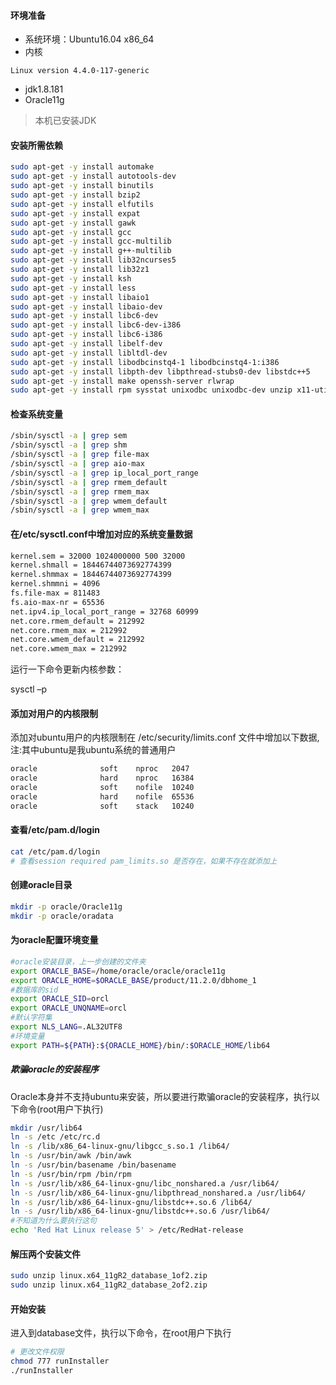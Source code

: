 #### 环境准备
- 系统环境：Ubuntu16.04 x86_64
- 内核
```
Linux version 4.4.0-117-generic
```
- jdk1.8.181
- Oracle11g
> 本机已安装JDK

#### 安装所需依赖
```sh
sudo apt-get -y install automake
sudo apt-get -y install autotools-dev
sudo apt-get -y install binutils
sudo apt-get -y install bzip2
sudo apt-get -y install elfutils
sudo apt-get -y install expat
sudo apt-get -y install gawk
sudo apt-get -y install gcc
sudo apt-get -y install gcc-multilib
sudo apt-get -y install g++-multilib
sudo apt-get -y install lib32ncurses5 ​
sudo apt-get -y install lib32z1
sudo apt-get -y install ksh
sudo apt-get -y install less
sudo apt-get -y install libaio1
sudo apt-get -y install libaio-dev
sudo apt-get -y install libc6-dev
sudo apt-get -y install libc6-dev-i386
sudo apt-get -y install libc6-i386
sudo apt-get -y install libelf-dev
sudo apt-get -y install libltdl-dev
sudo apt-get -y install libodbcinstq4-1 libodbcinstq4-1:i386
sudo apt-get -y install libpth-dev libpthread-stubs0-dev libstdc++5
sudo apt-get -y install make openssh-server rlwrap
sudo apt-get -y install rpm sysstat unixodbc unixodbc-dev unzip x11-utils zlibc
```
#### 检查系统变量
```sh
/sbin/sysctl -a | grep sem
/sbin/sysctl -a | grep shm
/sbin/sysctl -a | grep file-max
/sbin/sysctl -a | grep aio-max
/sbin/sysctl -a | grep ip_local_port_range
/sbin/sysctl -a | grep rmem_default
/sbin/sysctl -a | grep rmem_max
/sbin/sysctl -a | grep wmem_default
/sbin/sysctl -a | grep wmem_max
```
#### 在/etc/sysctl.conf中增加对应的系统变量数据
```sh
kernel.sem = 32000 1024000000 500 32000
kernel.shmall = 18446744073692774399
kernel.shmmax = 18446744073692774399
kernel.shmmni = 4096
fs.file-max = 811483
fs.aio-max-nr = 65536
net.ipv4.ip_local_port_range = 32768 60999
net.core.rmem_default = 212992
net.core.rmem_max = 212992
net.core.wmem_default = 212992
net.core.wmem_max = 212992
```
运行一下命令更新内核参数：

sysctl –p

#### 添加对用户的内核限制
 添加对ubuntu用户的内核限制在 /etc/security/limits.conf 文件中增加以下数据,注:其中ubuntu是我ubuntu系统的普通用户
 ```sh
oracle              soft    nproc   2047
oracle              hard    nproc   16384
oracle              soft    nofile  10240
oracle              hard    nofile  65536
oracle              soft    stack   10240
 ```
#### 查看/etc/pam.d/login
```sh
cat /etc/pam.d/login
# 查看session required pam_limits.so 是否存在，如果不存在就添加上
```
#### 创建oracle目录
```sh
mkdir -p oracle/Oracle11g
mkdir -p oracle/oradata
```
#### 为oracle配置环境变量
```sh
#oracle安装目录，上一步创建的文件夹
export ORACLE_BASE=/home/oracle/oracle/oracle11g
export ORACLE_HOME=$ORACLE_BASE/product/11.2.0/dbhome_1
#数据库的sid
export ORACLE_SID=orcl
export ORACLE_UNQNAME=orcl
#默认字符集
export NLS_LANG=.AL32UTF8
#环境变量
export PATH=${PATH}:${ORACLE_HOME}/bin/:$ORACLE_HOME/lib64
```
##### 欺骗oracle的安装程序
Oracle本身并不支持ubuntu来安装，所以要进行欺骗oracle的安装程序，执行以下命令(root用户下执行)
```sh
mkdir /usr/lib64
ln -s /etc /etc/rc.d
ln -s /lib/x86_64-linux-gnu/libgcc_s.so.1 /lib64/
ln -s /usr/bin/awk /bin/awk
ln -s /usr/bin/basename /bin/basename
ln -s /usr/bin/rpm /bin/rpm
ln -s /usr/lib/x86_64-linux-gnu/libc_nonshared.a /usr/lib64/
ln -s /usr/lib/x86_64-linux-gnu/libpthread_nonshared.a /usr/lib64/
ln -s /usr/lib/x86_64-linux-gnu/libstdc++.so.6 /lib64/
ln -s /usr/lib/x86_64-linux-gnu/libstdc++.so.6 /usr/lib64/
#不知道为什么要执行这句
echo 'Red Hat Linux release 5' > /etc/RedHat-release
```
#### 解压两个安装文件
```sh
sudo unzip linux.x64_11gR2_database_1of2.zip
sudo unzip linux.x64_11gR2_database_2of2.zip
```
#### 开始安装
进入到database文件，执行以下命令，在root用户下执行
```sh
# 更改文件权限
chmod 777 runInstaller
./runInstaller
```
